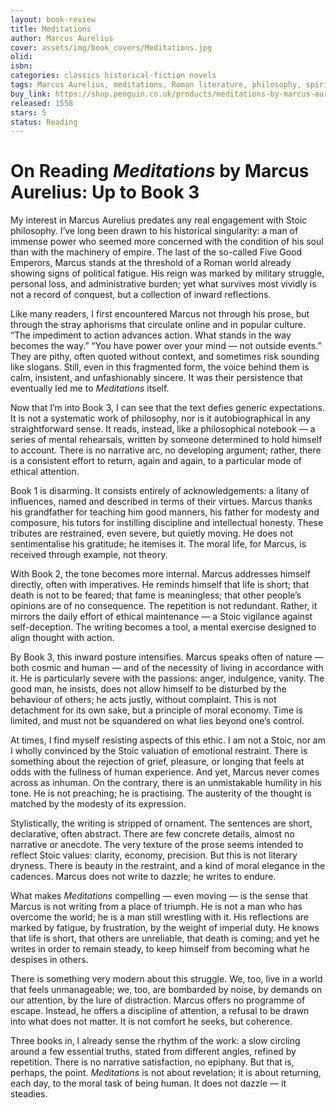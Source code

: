 ```yaml
---
layout: book-review
title: Meditations
author: Marcus Aurelius
cover: assets/img/book_covers/Meditations.jpg
olid: 
isbn: 
categories: classics historical-fiction novels
tags: Marcus Aurelius, meditations, Roman literature, philosophy, spiritual-growth, stoic
buy_link: https://shop.penguin.co.uk/products/meditations-by-marcus-aurelius?srsltid=AfmBOooaP2elseWAVK63M2oj1F-w5cPAHPe91W3bAPKr3r7w3D-400zW
released: 1558
stars: 5
status: Reading
---
```

# On Reading *Meditations* by Marcus Aurelius: Up to Book 3

My interest in Marcus Aurelius predates any real engagement with Stoic philosophy. I’ve long been drawn to his historical singularity: a man of immense power who seemed more concerned with the condition of his soul than with the machinery of empire. The last of the so-called Five Good Emperors, Marcus stands at the threshold of a Roman world already showing signs of political fatigue. His reign was marked by military struggle, personal loss, and administrative burden; yet what survives most vividly is not a record of conquest, but a collection of inward reflections.

Like many readers, I first encountered Marcus not through his prose, but through the stray aphorisms that circulate online and in popular culture. “The impediment to action advances action. What stands in the way becomes the way.” “You have power over your mind — not outside events.” They are pithy, often quoted without context, and sometimes risk sounding like slogans. Still, even in this fragmented form, the voice behind them is calm, insistent, and unfashionably sincere. It was their persistence that eventually led me to *Meditations* itself.

Now that I’m into Book 3, I can see that the text defies generic expectations. It is not a systematic work of philosophy, nor is it autobiographical in any straightforward sense. It reads, instead, like a philosophical notebook — a series of mental rehearsals, written by someone determined to hold himself to account. There is no narrative arc, no developing argument; rather, there is a consistent effort to return, again and again, to a particular mode of ethical attention.

Book 1 is disarming. It consists entirely of acknowledgements: a litany of influences, named and described in terms of their virtues. Marcus thanks his grandfather for teaching him good manners, his father for modesty and composure, his tutors for instilling discipline and intellectual honesty. These tributes are restrained, even severe, but quietly moving. He does not sentimentalise his gratitude; he itemises it. The moral life, for Marcus, is received through example, not theory.

With Book 2, the tone becomes more internal. Marcus addresses himself directly, often with imperatives. He reminds himself that life is short; that death is not to be feared; that fame is meaningless; that other people’s opinions are of no consequence. The repetition is not redundant. Rather, it mirrors the daily effort of ethical maintenance — a Stoic vigilance against self-deception. The writing becomes a tool, a mental exercise designed to align thought with action.

By Book 3, this inward posture intensifies. Marcus speaks often of nature — both cosmic and human — and of the necessity of living in accordance with it. He is particularly severe with the passions: anger, indulgence, vanity. The good man, he insists, does not allow himself to be disturbed by the behaviour of others; he acts justly, without complaint. This is not detachment for its own sake, but a principle of moral economy. Time is limited, and must not be squandered on what lies beyond one’s control.

At times, I find myself resisting aspects of this ethic. I am not a Stoic, nor am I wholly convinced by the Stoic valuation of emotional restraint. There is something about the rejection of grief, pleasure, or longing that feels at odds with the fullness of human experience. And yet, Marcus never comes across as inhuman. On the contrary, there is an unmistakable humility in his tone. He is not preaching; he is practising. The austerity of the thought is matched by the modesty of its expression.

Stylistically, the writing is stripped of ornament. The sentences are short, declarative, often abstract. There are few concrete details, almost no narrative or anecdote. The very texture of the prose seems intended to reflect Stoic values: clarity, economy, precision. But this is not literary dryness. There is beauty in the restraint, and a kind of moral elegance in the cadences. Marcus does not write to dazzle; he writes to endure.

What makes *Meditations* compelling — even moving — is the sense that Marcus is not writing from a place of triumph. He is not a man who has overcome the world; he is a man still wrestling with it. His reflections are marked by fatigue, by frustration, by the weight of imperial duty. He knows that life is short, that others are unreliable, that death is coming; and yet he writes in order to remain steady, to keep himself from becoming what he despises in others.

There is something very modern about this struggle. We, too, live in a world that feels unmanageable; we, too, are bombarded by noise, by demands on our attention, by the lure of distraction. Marcus offers no programme of escape. Instead, he offers a discipline of attention, a refusal to be drawn into what does not matter. It is not comfort he seeks, but coherence.

Three books in, I already sense the rhythm of the work: a slow circling around a few essential truths, stated from different angles, refined by repetition. There is no narrative satisfaction, no epiphany. But that is, perhaps, the point. *Meditations* is not about revelation; it is about returning, each day, to the moral task of being human. It does not dazzle — it steadies.
